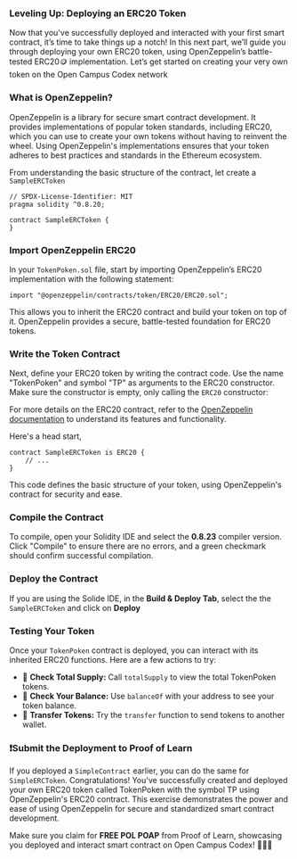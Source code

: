 ### Leveling Up: Deploying an ERC20 Token

Now that you've successfully deployed and interacted with your first smart contract, it’s time to take things up a notch! In this next part, we’ll guide you through deploying your own ERC20 token, using OpenZeppelin’s battle-tested ERC20🪙 implementation. Let’s get started on creating your very own token on the Open Campus Codex network

### What is OpenZeppelin?

OpenZeppelin is a library for secure smart contract development. It provides implementations of popular token standards, including ERC20, which you can use to create your own tokens without having to reinvent the wheel. Using OpenZeppelin's implementations ensures that your token adheres to best practices and standards in the Ethereum ecosystem.

From understanding the basic structure of the contract, let create a `SampleERCToken`

```solidity
// SPDX-License-Identifier: MIT
pragma solidity ^0.8.20;

contract SampleERCToken {
}
```


### Import OpenZeppelin ERC20

In your `TokenPoken.sol` file, start by importing OpenZeppelin’s ERC20 implementation with the following statement:

```solidity
import "@openzeppelin/contracts/token/ERC20/ERC20.sol";
```

This allows you to inherit the ERC20 contract and build your token on top of it. OpenZeppelin provides a secure, battle-tested foundation for ERC20 tokens.

### Write the Token Contract

Next, define your ERC20 token by writing the contract code. Use the name "TokenPoken" and symbol "TP" as arguments to the ERC20 constructor. Make sure the constructor is empty, only calling the `ERC20` constructor:

For more details on the ERC20 contract, refer to the [OpenZeppelin documentation](https://docs.openzeppelin.com/contracts/4.x/erc20) to understand its features and functionality.

Here's a head start,

```solidity
contract SampleERCToken is ERC20 { 
	// ...
}
```

This code defines the basic structure of your token, using OpenZeppelin's contract for security and ease.

### Compile the Contract

To compile, open your Solidity IDE and select the **0.8.23** compiler version. Click "Compile" to ensure there are no errors, and a green checkmark should confirm successful compilation.

### Deploy the Contract

If you are using the Solide IDE, in the **Build & Deploy Tab**, select the the `SampleERCToken` and click on **Deploy**

### Testing Your Token

Once your `TokenPoken` contract is deployed, you can interact with its inherited ERC20 functions. Here are a few actions to try:

- 🧮 **Check Total Supply:** Call `totalSupply` to view the total TokenPoken tokens.
- 👛 **Check Your Balance:** Use `balanceOf` with your address to see your token balance.
- 🔄 **Transfer Tokens:** Try the `transfer` function to send tokens to another wallet.

### ❗Submit the Deployment to Proof of Learn

If you deployed a `SimpleContract` earlier, you can do the same for `SimpleERCToken`. Congratulations! You've successfully created and deployed your own ERC20 token called TokenPoken with the symbol TP using OpenZeppelin's ERC20 contract. This exercise demonstrates the power and ease of using OpenZeppelin for secure and standardized smart contract development.

Make sure you claim for **FREE POL POAP** from Proof of Learn, showcasing you deployed and interact smart contract on Open Campus Codex! 🎉🎉🎉